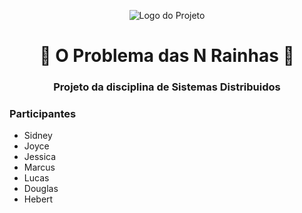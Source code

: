 <p align="center">
  <img src="https://img.freepik.com/fotos-premium/xadrez-do-rei-closeup-em-pe-sobre-os-conceitos-de-xadrez-caindo-de-vitoria_101448-4111.jpg" alt="Logo do Projeto">
</p>

<div align="center">
  <h1>👑 O Problema das N Rainhas 👑</h1>
  <h3>Projeto da disciplina de Sistemas Distribuidos</h3>
</div>
<div>

<h3>Participantes</h3>
<ul>
  <li>Sidney</li>
  <li>Joyce</li>
  <li>Jessica</li>
  <li>Marcus</li>
  <li>Lucas</li>
  <li>Douglas</li>
  <li>Hebert</li>
</ul>

</div>
